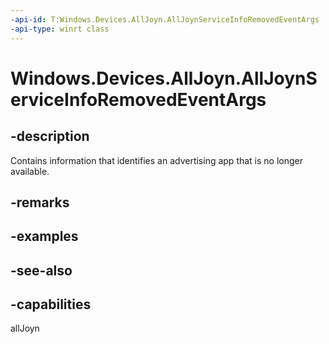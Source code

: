 ```yaml
---
-api-id: T:Windows.Devices.AllJoyn.AllJoynServiceInfoRemovedEventArgs
-api-type: winrt class
---
```


<!-- Class syntax.
public class AllJoynServiceInfoRemovedEventArgs : Windows.Devices.AllJoyn.IAllJoynServiceInfoRemovedEventArgs
-->

# Windows.Devices.AllJoyn.AllJoynServiceInfoRemovedEventArgs

## -description
Contains information that identifies an advertising app that is no longer available.

## -remarks

## -examples

## -see-also


## -capabilities
allJoyn